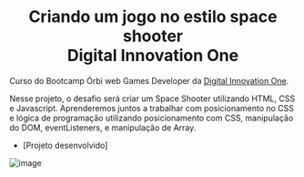 <!--About session-->
<h1 align="center">Criando um jogo no estilo space shooter<br>Digital Innovation One</h1>

Curso do Bootcamp Órbi web Games Developer da [Digital Innovation One](https://digitalinnovation.one/).

Nesse projeto, o desafio será criar um Space Shooter utilizando HTML, CSS e Javascript. Aprenderemos juntos a trabalhar com posicionamento no CSS e lógica de programação utilizando posicionamento com CSS, manipulação do DOM, eventListeners, e manipulação de Array.

- [Projeto desenvolvido]

![image](https://user-images.githubusercontent.com/78986028/163030787-fb0db2ac-57fc-45eb-a1d8-d2f521bd0dd1.png)




